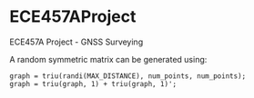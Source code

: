 ECE457AProject
==============

ECE457A Project - GNSS Surveying

A random symmetric matrix can be generated using:

    graph = triu(randi(MAX_DISTANCE), num_points, num_points);
    graph = triu(graph, 1) + triu(graph, 1)';
